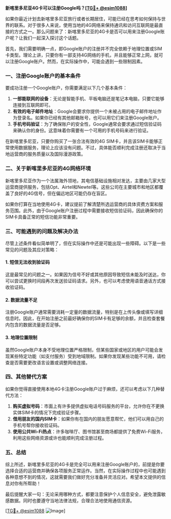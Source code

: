 **新喀里多尼亚4G卡可以注册Google吗？[[TG💪+ @esim1088](https://t.me/s/esim1088)]**

如果你最近计划去新喀里多尼亚旅行或者长期居住，可能已经在思考如何保持与世界的联系。对于很多人来说，使用当地的4G网络来保持通讯和访问互联网是最直接的方式之一。那么问题来了：新喀里多尼亚的4G卡是否可以用来注册Google账户呢？让我们一起深入探讨这个话题。

首先，我们需要明确一点，即Google账户的注册并不完全依赖于地理位置或SIM卡类型。理论上讲，只要你有一部支持4G网络的手机，并且能够正常上网，就可以注册Google账户。然而，在实际操作中，可能会遇到一些限制因素。

### 一、注册Google账户的基本条件

要成功注册一个Google账户，你需要满足以下几个基本条件：

1. **一部能联网的设备**：无论是智能手机、平板电脑还是笔记本电脑，只要它能够连接到互联网即可。
2. **有效的电子邮件地址**：Google会要求你提供一个未被占用的电子邮件地址作为登录名。如果你已经有其他邮箱账号，也可以用它们来注册Google账户。
3. **手机号码验证**：为了确保账户的安全性，Google通常会要求通过短信验证码来确认你的身份。这意味着你需要有一个可用的手机号码来进行验证。

在新喀里多尼亚，只要你购买了一张合法有效的4G SIM卡，并且该SIM卡能够正常使用数据服务，理论上应该没有问题。不过，具体能否顺利完成注册还取决于当地运营商的服务质量以及国际漫游政策。

### 二、关于新喀里多尼亚的4G网络环境

新喀里多尼亚作为一个法属海外领地，其电信基础设施相对发达，主要由几家大型运营商提供服务，包括Opt、Airtel和Newtel等。这些公司在主要城市和地区都覆盖了良好的4G信号，但在偏远地区可能仍存在盲区。

如果你打算在当地使用4G卡，建议提前了解清楚所选运营商的具体资费方案和服务范围。此外，由于Google账户注册过程中需要接收短信验证码，因此确保你的SIM卡具备正常的短信功能非常重要。

### 三、可能遇到的问题及解决办法

尽管上述条件看似简单明了，但在实际操作中还是可能出现一些障碍。以下是一些常见的问题及其应对策略：

#### 1. 短信无法收到验证码
这是最常见的问题之一。如果因为信号不好或其他原因导致短信未能及时送达，你可以尝试更换时间段再次发送验证码请求。另外，也可以考虑使用语音通话方式接收验证码。

#### 2. 数据流量不足
注册Google账户通常需要消耗一定量的数据流量，特别是在上传头像或填写详细信息时。因此，在开始注册之前最好确保你的SIM卡有足够的余额，并且检查套餐内包含的数据流量是否足够。

#### 3. 地理位置限制
虽然Google账户本身不受地理位置严格限制，但某些国家或地区的用户可能会发现某些特定功能（如支付服务）受到地域限制。如果你发现某些功能不可用，请检查是否需要更改语言设置或调整网络连接。

### 四、其他替代方案

如果你觉得直接使用本地4G卡注册Google账户过于麻烦，还可以考虑以下几种替代方法：

1. **购买虚拟号码**：市面上有许多提供虚拟电话号码服务的平台，允许你在不更换实体SIM卡的情况下完成验证步骤。
2. **借用朋友的国内SIM卡**：如果你有在国内的朋友愿意帮忙，他们可以用自己的手机号帮你接收验证码。
3. **使用公共Wi-Fi热点**：许多咖啡厅、图书馆甚至商场都提供了免费Wi-Fi服务，利用这些网络资源或许也能顺利完成注册过程。

### 五、总结

综上所述，新喀里多尼亚的4G卡是完全可以用来注册Google账户的，前提是你要选择合适的运营商并确保各项服务正常运作。当然，在实际操作过程中也可能遇到各种意想不到的情况，这就需要我们做好充分准备并灵活应对。希望本文提供的信息对你有所帮助！

最后提醒大家一句：无论采用哪种方式，都要注意保护个人信息安全，避免泄露敏感数据。同时也要遵守当地法律法规，合理合法地使用通信资源。

[[TG💪+ @esim1088](https://t.me/s/esim1088) ![Image](https://i.postimg.cc/4NQfJmqS/Snipaste-2025-05-13-00-14-12.png)]
